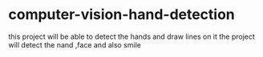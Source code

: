 # computer-vision-hand-detection
this project will be able to detect the hands and draw lines on it
the project will detect the nand ,face and also smile
